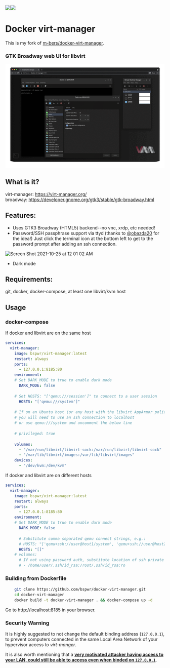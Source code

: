 [![](https://github.com/bspwr/docker-virt-manager/workflows/docker%20build/badge.svg)](https://github.com/bspwr/docker-virt-manager/actions/workflows/deploy.yml)[![](https://img.shields.io/docker/pulls/bspwr/virt-manager)](https://hub.docker.com/r/bspwr/virt-manager)
# Docker virt-manager

This is my fork of [m-bers/docker-virt-manager](https://github.com/m-bers/docker-virt-manager).

### GTK Broadway web UI for libvirt
![Docker virt-manager](docker-virt-manager.gif)

## What is it? 
virt-manager: https://virt-manager.org/  
broadway: https://developer.gnome.org/gtk3/stable/gtk-broadway.html


## Features:
* Uses GTK3 Broadway (HTML5) backend--no vnc, xrdp, etc needed!
* Password/SSH passphrase support via ttyd (thanks to [@obazda20](https://github.com/obazda20/docker-virt-manager) for the idea!) Just click the terminal icon at the bottom left to get to the password prompt after adding an ssh connection. 
<img width="114" alt="Screen Shot 2021-10-25 at 12 01 02 AM" src="https://user-images.githubusercontent.com/4750774/138649110-73c097cc-b054-424c-8fa0-d0c23540b499.png">

* Dark mode

## Requirements:
git, docker, docker-compose, at least one libvirt/kvm host

## Usage

### docker-compose

If docker and libvirt are on the same host
```yaml
services: 
  virt-manager:
    image: bspwr/virt-manager:latest
    restart: always
    ports:
      - 127.0.0.1:8185:80
    environment:
    # Set DARK_MODE to true to enable dark mode
      DARK_MODE: false

    # Set HOSTS: "['qemu:///session']" to connect to a user session
      HOSTS: "['qemu:///system']"

    # If on an Ubuntu host (or any host with the libvirt AppArmor policy,
    # you will need to use an ssh connection to localhost
    # or use qemu:///system and uncomment the below line

    # privileged: true

    volumes:
      - "/var/run/libvirt/libvirt-sock:/var/run/libvirt/libvirt-sock"
      - "/var/lib/libvirt/images:/var/lib/libvirt/images"
    devices:
      - "/dev/kvm:/dev/kvm"
```
If docker and libvirt are on different hosts
```yaml
services: 
  virt-manager:
    image: bspwr/virt-manager:latest
    restart: always
    ports:
      - 127.0.0.1:8185:80
    environment:
    # Set DARK_MODE to true to enable dark mode
      DARK_MODE: false

      # Substitute comma separated qemu connect strings, e.g.: 
      # HOSTS: "['qemu+ssh://user@host1/system', 'qemu+ssh://user@host2/system']"
      HOSTS: "[]"
    # volumes:
      # If not using password auth, substitute location of ssh private key, e.g.:
      # - /home/user/.ssh/id_rsa:/root/.ssh/id_rsa:ro
```
### Building from Dockerfile
```bash
    git clone https://github.com/bspwr/docker-virt-manager.git
    cd docker-virt-manager
    docker build -t docker-virt-manager . && docker-compose up -d
```
Go to http://localhost:8185 in your browser.

### Security Warning

It is highly suggested to not change the default binding address (`127.0.0.1`), to prevent computers connected in the same Local Area Network of your hypervisor access to _virt-manger_.

It is also worth mentioning that a **[very motivated attacker having access to your LAN, could still be able to access even when binded on `127.0.0.1`](https://gist.github.com/guns/1dc1742dce690eb560a3a2d7581a9632)**.